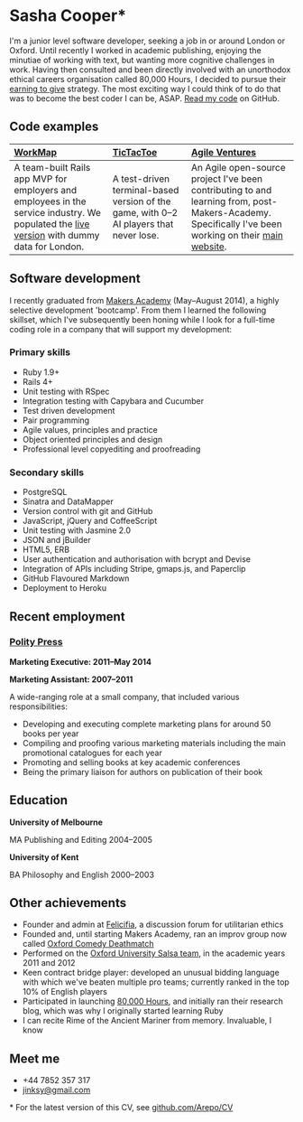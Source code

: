 Sasha Cooper*
==

I'm a junior level software developer, seeking a job in or around London or Oxford. Until recently I worked in academic publishing, enjoying the minutiae of working with text, but wanting more cognitive challenges in work. Having then consulted and been directly involved with an unorthodox ethical careers organisation called 80,000 Hours, I decided to pursue their [earning to give](https://80000hours.org/earning-to-give/) strategy. The most exciting way I could think of to do that was to become the best coder I can be, ASAP. [Read my code](https://github.com/Arepo) on GitHub.

Code examples
--

| [WorkMap](https://github.com/federicomaffei/WorkMap) | [TicTacToe](https://github.com/Arepo/tictactoe) | [Agile Ventures](https://github.com/Arepo/WebsiteOne) |
|:--------- |:----------- |:---------------- |
| A team-built Rails app MVP for employers and employees in the service industry. We populated the [live version](http://workmap.herokuapp.com/) with dummy data for London. | A test-driven terminal-based version of the game, with 0–2 AI players that never lose. | An Agile open-source project I've been contributing to and learning from, post-Makers-Academy. Specifically I've been working on their [main website](http://www.agileventures.org). |

Software development
--

I recently graduated from [Makers Academy](http://www.makersacademy.com/) (May–August 2014), a highly selective development 'bootcamp'. From them I learned the following skillset, which I've subsequently been honing while I look for a full-time coding role in a company that will support my development:

### Primary skills

  - Ruby 1.9+
  - Rails 4+
  - Unit testing with RSpec
  - Integration testing with Capybara and Cucumber
  - Test­ driven development
  - Pair programming
  - Agile values, principles and practice
  - Object­ oriented principles and design
  - Professional level copyediting and proofreading
  
### Secondary skills

  - PostgreSQL
  - Sinatra and DataMapper
  - Version control with git and GitHub
  - JavaScript, jQuery and CoffeeScript
  - Unit testing with Jasmine 2.0
  - JSON and jBuilder
  - HTML5, ERB
  - User authentication and authorisation with bcrypt and Devise
  - Integration of APIs including Stripe, gmaps.js, and Paperclip
  - GitHub Flavoured Markdown
  - Deployment to Heroku

Recent employment
--

### [Polity Press](http://www.politybooks.com/)

**Marketing Executive: 2011–May 2014**

**Marketing Assistant: 2007–2011**

A wide-ranging role at a small company, that included various responsibilities:

 * Developing and executing complete marketing plans for around 50 books per year
 * Compiling and proofing various marketing materials including the main promotional catalogues for each year
 * Promoting and selling books at key academic conferences
 * Being the primary liaison for authors on publication of their book

Education
--

**University of Melbourne**

MA Publishing and Editing
2004–2005

**University of Kent**

BA Philosophy and English
2000–2003 

Other achievements
--

 * Founder and admin at [Felicifia](http://felicifia.org/), a discussion forum for utilitarian ethics
 * Founded and, until starting Makers Academy, ran an improv group now called [Oxford Comedy Deathmatch](http://www.meetup.com/Improv-workshops-with-Oxford-Comedy-Deathmatch/)
 * Performed on the [Oxford University Salsa team](http://www.onsalsa.com/uni-salsa-team/), in the academic years 2011 and 2012
 * Keen contract bridge player: developed an unusual bidding language with which we've beaten multiple pro teams; currently ranked in the top 10% of English players
 * Participated in launching [80,000 Hours](https://80000hours.org/blog/), and initially ran their research blog, which was why I originally started learning Ruby
 * I can recite Rime of the Ancient Mariner from memory. Invaluable, I know

Meet me
--

 * +44 7852 357 317
 * jinksy@gmail.com

\* For the latest version of this CV, see [github.com/Arepo/CV](github.com/Arepo/CV)
